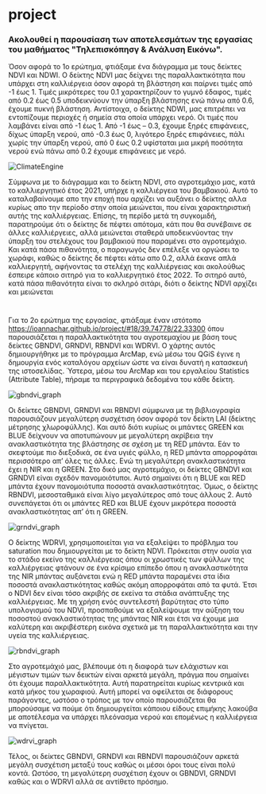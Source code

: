 # project
### Ακολουθεί η παρουσίαση των αποτελεσμάτων της εργασίας του μαθήματος "Τηλεπισκόπησγ & Ανάλυση Εικόνω".

Όσον αφορά το 1ο ερώτημα, φτιάξαμε ένα διάγραμμα με τους δείκτες NDVI και NDWI. Ο δείκτης NDVI μας δείχνει της παραλλακτικότητα που υπάρχει στη καλλιέργεια όσον αφορά τη βλάστηση και παίρνει τιμές από -1 έως 1. Τιμές μικρότερες του 0.1 χαρακτηρίζουν το γυμνό έδαφος, τιμές από 0.2 έως 0.5 υποδεικνύουν την ύπαρξη βλάστησης ενώ πάνω από 0.6, έχουμε πυκνή βλάστηση. Αντίστοιχα, ο δείκτης NDWI, μας επιτρέπει να εντοπίζουμε περιοχές ή σημεία στα οποία υπάρχει νερό. Οι τιμές που λαμβάνει είναι από -1 έως 1. Από -1 έως – 0.3, έχουμε ξηρές επιφάνειες, δίχως ύπαρξη νερού, από -0.3 έως 0, λιγότερο ξηρές επιφάνειες, πάλι χωρίς την ύπαρξη νερού, από 0 έως 0.2 υφίσταται μια μικρή ποσότητα νερού ενώ πάνω από 0.2 έχουμε επιφάνειες με νερό.

![ClimateEngine](https://github.com/ioannachar/project/assets/138920145/fe8e904b-0540-4652-a05f-f384fb2b6613)


Σύμφωνα με το διάγραμμα και το δείκτη NDVI, στο αγροτεμάχιο μας, κατά το καλλιεργητικό έτος 2021, υπήρχε η καλλιέργεια του βαμβακιού. Αυτό το καταλαβαίνουμε απο την εποχή που αρχίζει να αυξάνει ο δείκτης αλλα κυρίως απο την περίοδο στην οποία μειώνεται, που είναι χαρακτηριστική αυτής της καλλιέργειας. Επίσης, τη περίδο μετά τη συγκομιδή, παρατηρούμε ότι ο δείκτης δε πέφτει απότομα, κάτι που θα συνέβαινε σε άλλες καλλιέργειες, αλλά μειώνεται σταθερά υποδεικνύοντας την ύπαρξη του στελέχους του βαμβακιού που παραμένει στο αγροτεμάχιο. Και κατά πάσα πιθανότητα, ο παραγωγός δεν επέλεξε να οργώσει το χωράφι, καθώς ο δείκτης δε πέφτει κάτω απο 0.2, αλλά έκανε απλά καλλιεργητή, αφήνοντας τα στελέχη της καλλιέργειας και ακολούθως έσπειρε κάποιο σιτηρό για το καλλιεργητικό έτος 2022. Το σιτηρό αυτό, κατά πάσα πιθανότητα είναι το σκληρό σιτάρι, διότι ο δείκτης NDVI αρχίζει και μειώνεται 

#

Για το 2ο ερώτημα της εργασίας, φτιάξαμε έναν ιστότοπο https://ioannachar.github.io/project/#18/39.74778/22.33300 όπου παρουσιάζεται η παραλλακτικότητα του αγροτεμαχίου με βάση τους δείκτες GBNDVI, GRNDVI, RBNDVI και WDRVI. Ο χάρτης αυτός δημιουργήθηκε με το πρόγραμμα ArcMap, ενώ μέσω του QGiS έγινε η δημουργία ενός καταλόγου αρχείων ώστε να είναι δυνατή η κατασκευή της ιστοσελίδας. Ύστερα, μέσω του ArcMap και του εργαλείου Statistics (Attribute Table), πήραμε τα περιγραφικά δεδομένα του κάθε δείκτη.

![gbndvi_graph](https://github.com/ioannachar/project/assets/138920145/5abac218-fcf4-4f3e-98b7-82966cfbf721)

Οι δείκτες GBNDVI, GRNDVI και RBNDVI σύμφωνα με τη βιβλιογραφία παρουσιάζουν μεγαλύτερη συσχέτιση όσον αφορά τον δείκτη LAI (δείκτης μέτρησης χλωροφύλλης). Και αυτό διότι κυρίως οι μπάντες GREEN και BLUE δείχνουν να αποτυπώνουν με μεγαλύτερη ακρίβεια την ανακλαστικότητα της βλάστησης σε σχέση με τη RED μπάντα. Εάν το σκεφτούμε πιο διεξοδικά, σε ένα υγιές φύλλο, η RED μπάντα απορροφάται περισσότερο απ’ όλες τις άλλες. Ενώ τη μεγαλύτερη ανακλαστικότητα έχει η NIR και η GREEN. Στο δικό μας αγροτεμάχιο, οι δείκτες GBNDVI και GRNDVI είναι σχεδόν πανομοιότυποι. Αυτό σημαίνει ότι η BLUE και RED μπάντα έχουν πανομοιότυπα ποσοστά ανακλαστικότητας. Όμως, ο δείκτης RBNDVI, μεσοσταθμικά είναι λίγο μεγαλύτερος από τους άλλους 2. Αυτό συνεπάγεται ότι οι μπάντες RED και BLUE έχουν μικρότερα ποσοστά ανακλαστικότητας απ’ ότι η GREEN.

![grndvi_graph](https://github.com/ioannachar/project/assets/138920145/e7980769-cbb2-46ef-93ac-9cfe81b4986a)

Ο δείκτης WDRVI, χρησιμοποιείται για να εξαλείψει το πρόβλημα του saturation που δημιουργείται με το δείκτη NDVI. Πρόκειται στην ουσία για το στάδιο εκείνο της καλλιέργειας όπου οι χρωστικές των φύλλων της καλλιέργειας φτάνουν σε ένα κρίσιμο επίπεδο όπου η ανακλαστικότητα της NIR μπάντας αυξάνεται ενώ η RED μπάντα παραμένει στα ίδια ποσοστά ανακλαστικότητας καθώς ακόμη απορροφάται από τα φυτά. Έτσι ο NDVI δεν είναι τόσο ακριβής σε εκείνα τα στάδια ανάπτυξης της καλλιέργειας. Με τη χρήση ενός συντελεστή βαρύτητας στο τύπο υπολογισμού του NDVI, προσπαθούμε να εξαλείψουμε την αύξηση του ποσοστού ανακλαστικότητας της μπάντας NIR και έτσι να έχουμε μια καλύτερη και ακριβέστερη εικόνα σχετικά με τη παραλλακτικότητα και την υγεία της καλλιέργειας.

![rbndvi_graph](https://github.com/ioannachar/project/assets/138920145/ad6ea1b2-d3f3-44a7-afc9-8240ae41d405)

Στο αγροτεμάχιό μας, βλέπουμε ότι η διαφορά των ελάχιστων και μέγιστων τιμών των δεικτών είναι αρκετά μεγάλη, πράγμα που σημαίνει ότι έχουμε παραλλακτικότητα. Αυτή παρατηρείται κυρίως κεντρικά και κατά μήκος του χωραφιού. Αυτή μπορεί να οφείλεται σε διάφορους παράγοντες, ωστόσο ο τρόπος με τον οποίο παρουσιάζεται θα μπορούσαμε να πούμε ότι δημιουργείται κάποιου είδους επιμήκης λακούβα με αποτέλεσμα να υπάρχει πλεόνασμα νερού και επομένως η καλλιέργεια να πνίγεται.

![wdrvi_graph](https://github.com/ioannachar/project/assets/138920145/7d80b515-254f-4b8a-9e4a-d3854839e02f)

Τέλος, οι δείκτες GBNDVI, GRNDVI και RBNDVI παρουσιάζουν αρκετά μεγάλη συσχέτιση μεταξύ τους καθώς οι μέσοι όροι τους είναι πολύ κοντά. Ωστόσο, τη μεγαλύτερη συσχέτιση έχουν οι GBNDVI, GRNDVI καθώς και ο WDRVI αλλά σε αντίθετο πρόσημο.
